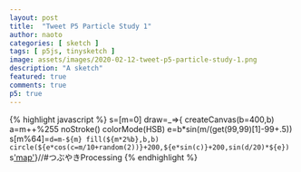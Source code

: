 ```yaml
---
layout: post
title:  "Tweet P5 Particle Study 1"
author: naoto
categories: [ sketch ]
tags: [ p5js, tinysketch ]
image: assets/images/2020-02-12-tweet-p5-particle-study-1.png
description: "A sketch"
featured: true
comments: true
p5: true
---
```


<div id = "p5sketch">
  <!-- p5 instance will be created here -->
</div>

{% highlight javascript %}
s=[m=0]
draw=_=>{
createCanvas(b=400,b)
a=m++%255
noStroke()
colorMode(HSB)
e=b*sin(m/(get(99,99)[1]-99+.5))
s[m%64]=`d=m-${m}
fill(${m*2%b},b,b)
circle(${e*cos(c=m/10+random(2))}+200,${e*sin(c)}+200,sin(d/20)*${e})`
s['map'](eval)}//#つぶやきProcessing
{% endhighlight %}

<script>
s=[m=0]
draw=_=>{
createCanvas(b=400,b).parent("p5sketch")
a=m++%255
noStroke()
colorMode(HSB)
e=b*sin(m/(get(99,99)[1]-99+.5))
s[m%64]=`d=m-${m}
fill(${m*2%b},b,b)
circle(${e*cos(c=m/10+random(2))}+200,${e*sin(c)}+200,sin(d/20)*${e})`
s['map'](eval)}//#つぶやきProcessing
</script>